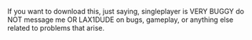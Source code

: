 If you want to download this, just saying, singleplayer is VERY BUGGY do NOT message me OR LAX1DUDE on bugs, gameplay, or anything else related to problems that arise.
